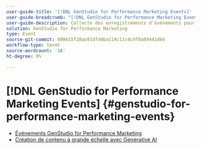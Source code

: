 ```yaml
---
user-guide-title: '[!DNL GenStudio for Performance Marketing Events]'
user-guide-breadcrumb: "[!DNL GenStudio for Performance Marketing Events]"
user-guide-description: Collecte des enregistrements d’événements pour  [!DNL GenStudio for Performance Marketing Events]
solution: GenStudio for Performance Marketing
type: Event
source-git-commit: 088615f28aa91dfd4ba119c11c4c9f8a89441d84
workflow-type: tm+mt
source-wordcount: '16'
ht-degree: 0%

---
```



# [!DNL GenStudio for Performance Marketing Events] {#genstudio-for-performance-marketing-events}

+ [Événements GenStudio for Performance Marketing](overview.md)
+ [Création de contenu à grande échelle avec Generative AI](./adobe-marketing-gen-ai.md)